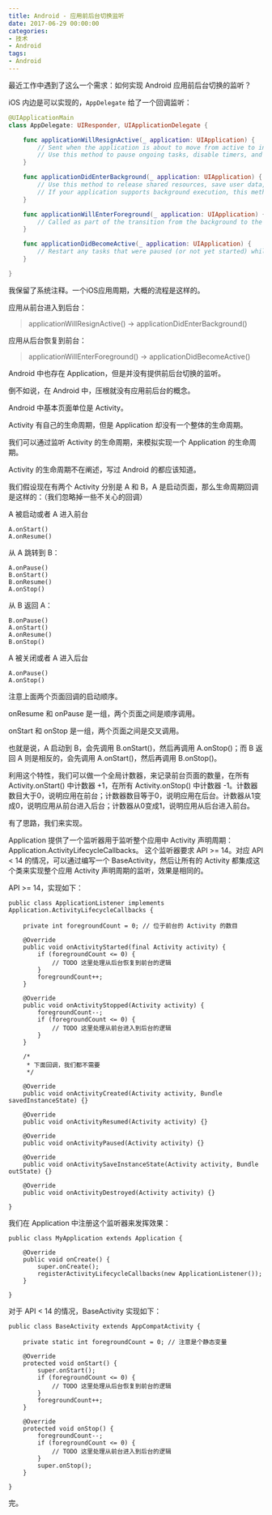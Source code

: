 ```yaml
---
title: Android - 应用前后台切换监听
date: 2017-06-29 00:00:00
categories:
- 技术
- Android
tags:
- Android
---
```

最近工作中遇到了这么一个需求：如何实现 Android 应用前后台切换的监听？

<!-- more -->

iOS 内边是可以实现的，`AppDelegate` 给了一个回调监听：

``` swift
@UIApplicationMain
class AppDelegate: UIResponder, UIApplicationDelegate {

    func applicationWillResignActive(_ application: UIApplication) {
        // Sent when the application is about to move from active to inactive state. This can occur for certain types of temporary interruptions (such as an incoming phone call or SMS message) or when the user quits the application and it begins the transition to the background state.
        // Use this method to pause ongoing tasks, disable timers, and invalidate graphics rendering callbacks. Games should use this method to pause the game.
    }

    func applicationDidEnterBackground(_ application: UIApplication) {
        // Use this method to release shared resources, save user data, invalidate timers, and store enough application state information to restore your application to its current state in case it is terminated later.
        // If your application supports background execution, this method is called instead of applicationWillTerminate: when the user quits.
    }

    func applicationWillEnterForeground(_ application: UIApplication) {
        // Called as part of the transition from the background to the active state; here you can undo many of the changes made on entering the background.
    }

    func applicationDidBecomeActive(_ application: UIApplication) {
        // Restart any tasks that were paused (or not yet started) while the application was inactive. If the application was previously in the background, optionally refresh the user interface.
    }

}
```

我保留了系统注释。一个iOS应用周期，大概的流程是这样的。

应用从前台进入到后台：

> applicationWillResignActive() -> applicationDidEnterBackground()

应用从后台恢复到前台：

> applicationWillEnterForeground() -> applicationDidBecomeActive()

Android 中也存在 Application，但是并没有提供前后台切换的监听。

倒不如说，在 Android 中，压根就没有应用前后台的概念。

Android 中基本页面单位是 Activity。

Activity 有自己的生命周期，但是 Application 却没有一个整体的生命周期。

我们可以通过监听 Activity 的生命周期，来模拟实现一个 Application 的生命周期。

Activity 的生命周期不在阐述，写过 Android 的都应该知道。

我们假设现在有两个 Activity 分别是 A 和 B，A 是启动页面，那么生命周期回调是这样的：（我们忽略掉一些不关心的回调）

A 被启动或者 A 进入前台

```
A.onStart()
A.onResume()
```

从 A 跳转到 B：

```
A.onPause()
B.onStart()
B.onResume()
A.onStop()
```

从 B 返回 A：

```
B.onPause()
A.onStart()
A.onResume()
B.onStop()
```

A 被关闭或者 A 进入后台

```
A.onPause()
A.onStop()
```

注意上面两个页面回调的启动顺序。

onResume 和 onPause 是一组，两个页面之间是顺序调用。

onStart 和 onStop 是一组，两个页面之间是交叉调用。

也就是说，A 启动到 B，会先调用 B.onStart()，然后再调用 A.onStop()；而 B 返回 A 则是相反的，会先调用 A.onStart()，然后再调用 B.onStop()。

利用这个特性，我们可以做一个全局计数器，来记录前台页面的数量，在所有 Activity.onStart() 中计数器 +1，在所有 Activity.onStop() 中计数器 -1。计数器数目大于0，说明应用在前台；计数器数目等于0，说明应用在后台。计数器从1变成0，说明应用从前台进入后台；计数器从0变成1，说明应用从后台进入前台。

有了思路，我们来实现。

Application 提供了一个监听器用于监听整个应用中 Activity 声明周期：Application.ActivityLifecycleCallbacks。
这个监听器要求 API >= 14。对应 API < 14 的情况，可以通过编写一个 BaseActivity，然后让所有的 Activity 都集成这个类来实现整个应用 Activity 声明周期的监听，效果是相同的。

API >= 14，实现如下：

```
public class ApplicationListener implements Application.ActivityLifecycleCallbacks {

    private int foregroundCount = 0; // 位于前台的 Activity 的数目

    @Override
    public void onActivityStarted(final Activity activity) {
        if (foregroundCount <= 0) {
            // TODO 这里处理从后台恢复到前台的逻辑
        }
        foregroundCount++;
    }

    @Override
    public void onActivityStopped(Activity activity) {
        foregroundCount--;
        if (foregroundCount <= 0) {
            // TODO 这里处理从前台进入到后台的逻辑
        }
    }

    /*
     * 下面回调，我们都不需要
     */

    @Override
    public void onActivityCreated(Activity activity, Bundle savedInstanceState) {}

    @Override
    public void onActivityResumed(Activity activity) {}

    @Override
    public void onActivityPaused(Activity activity) {}

    @Override
    public void onActivitySaveInstanceState(Activity activity, Bundle outState) {}

    @Override
    public void onActivityDestroyed(Activity activity) {}

}
```

我们在 Application 中注册这个监听器来发挥效果：

```
public class MyApplication extends Application {

    @Override
    public void onCreate() {
        super.onCreate();
        registerActivityLifecycleCallbacks(new ApplicationListener());
    }

}
```

对于 API < 14 的情况，BaseActivity 实现如下：

```
public class BaseActivity extends AppCompatActivity {

    private static int foregroundCount = 0; // 注意是个静态变量

    @Override
    protected void onStart() {
        super.onStart();
        if (foregroundCount <= 0) {
            // TODO 这里处理从后台恢复到前台的逻辑
        }
        foregroundCount++;
    }

    @Override
    protected void onStop() {
        foregroundCount--;
        if (foregroundCount <= 0) {
            // TODO 这里处理从前台进入到后台的逻辑
        }
        super.onStop();
    }

}
```

完。
